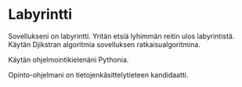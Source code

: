 # Labyrintti

Sovellukseni on labyrintti. Yritän etsiä lyhimmän reitin ulos labyrintistä.
Käytän Djikstran algoritmia sovelluksen ratkaisualgoritmina.

Käytän ohjelmointikielenäni Pythonia.

Opinto-ohjelmani on tietojenkäsittelytieteen kandidaatti.

